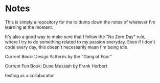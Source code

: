 # Notes

This is simply a repository for me to dump down the notes of whatever I'm learning at the moment. 

It's also a good way to make sure that I follow the "No Zero Day" rule, where I try to do something related to my passion everyday. Even if I don't code every day, this doesn't necessarily mean I'm being idle. 

Current Book:         Design Patterns by the "Gang of Four"

Current Fun Book:     Dune Messiah by Frank Herbert

testing as a collaborator.
